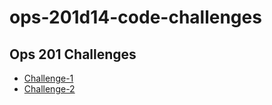 # ops-201d14-code-challenges
## Ops 201 Challenges
- [Challenge-1](helloworld.sh)
- [Challenge-2](functions.sh)
